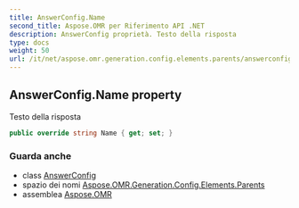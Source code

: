 ```yaml
---
title: AnswerConfig.Name
second_title: Aspose.OMR per Riferimento API .NET
description: AnswerConfig proprietà. Testo della risposta
type: docs
weight: 50
url: /it/net/aspose.omr.generation.config.elements.parents/answerconfig/name/
---
```

## AnswerConfig.Name property

Testo della risposta

```csharp
public override string Name { get; set; }
```

### Guarda anche

* class [AnswerConfig](../)
* spazio dei nomi [Aspose.OMR.Generation.Config.Elements.Parents](../../answerconfig/)
* assemblea [Aspose.OMR](../../../)


